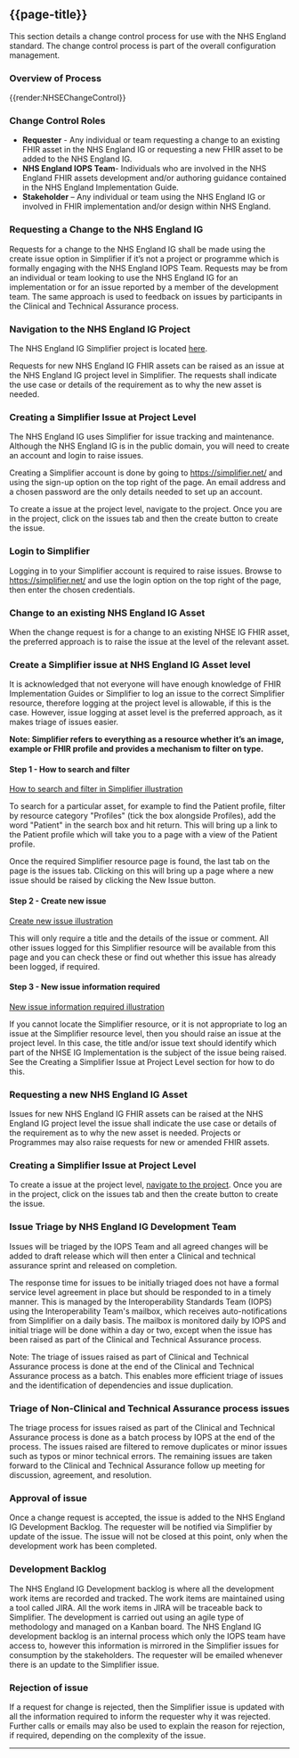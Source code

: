## {{page-title}}

This section details a change control process for use with the NHS England standard. The change control process is part of the overall configuration management.

### Overview of Process 

{{render:NHSEChangeControl}} 


### Change Control Roles

- **Requester** - Any individual or team requesting a change to an existing FHIR asset in the NHS England IG or requesting a new FHIR asset to be added to the NHS England IG.
- **NHS England IOPS Team**- Individuals who are involved in the NHS England FHIR assets development and/or authoring guidance contained in the NHS England Implementation Guide.
- **Stakeholder** – Any individual or team using the NHS England IG or involved in FHIR implementation and/or design within NHS England.

### Requesting a Change to the NHS England IG
Requests for a change to the NHS England IG shall be made using the create issue option in Simplifier if it’s not a project or programme which is formally engaging with the NHS England IOPS Team. Requests may be from an individual or team looking to use the NHS England IG for an implementation or for an issue reported by a member of the development team. The same approach is used to feedback on issues by participants in the Clinical and Technical Assurance process.

### Navigation to the NHS England IG Project
The NHS England IG Simplifier project is located [here]( https://simplifier.net/NHS-England-Implementation-Guide/~guides).

Requests for new NHS England IG FHIR assets can be raised as an issue at the NHS England IG project level in Simplifier. The requests shall indicate the use case or details of the requirement as to why the new asset is needed.

### Creating a Simplifier Issue at Project Level
The NHS England IG uses Simplifier for issue tracking and maintenance.
Although the NHS England IG is in the public domain, you will need to create an account and login to raise issues. 


Creating a Simplifier account is done by going to <a href="https://simplifier.net/NHS-England-Implementation-Guide/~introduction" target="_blank"> https://simplifier.net/</a> and using the sign-up option on the top right of the page. An email address and a chosen password are the only details needed to set up an account. 

To create a issue at the project level, navigate to the project. Once you are in the project, click on the issues tab and then the create button to create the issue.

### Login to Simplifier 
Logging in to your Simplifier account is required to raise issues. Browse to <a href="https://simplifier.net/" target="_blank">https://simplifier.net/</a> and use the login option on the top right of the page, then enter the chosen credentials. 
<a id="navigateproject"></a>

### Change to an existing NHS England IG Asset
When the change request is for a change to an existing NHSE IG FHIR asset, the preferred approach is to raise the issue at the level of the relevant asset.

### Create a Simplifier issue at NHS England IG Asset level

It is acknowledged that not everyone will have enough knowledge of FHIR Implementation Guides or Simplifier to log an issue to the correct Simplifier resource, therefore logging at the project level is allowable, if this is the case. However, issue logging at asset level is the preferred approach, as it makes triage of issues easier.    

**Note: Simplifier refers to everything as a resource whether it’s an image, example or FHIR profile and provides a mechanism to filter on type.**

#### Step 1 - How to search and filter  
<a href="https://drive.google.com/file/d/1B7c9FOgE0-SYvYZ3qzbGxIDnf1Kdsa9T/view?usp=sharing" target="_blank"> How to search and filter in Simplifier illustration</a>   

To search for a particular asset, for example to find the Patient profile, filter by resource category "Profiles" (tick the box alongside Profiles), add the word "Patient" in the search box and hit return. This will bring up a link to the Patient profile which will take you to a page with a view of the Patient profile.

Once the required Simplifier resource page is found, the last tab on the page is the issues tab. Clicking on this will bring up a page where a new issue should be raised by clicking the New Issue button.

#### Step 2 - Create new issue
<a href="https://drive.google.com/file/d/1QkFbCCnUHs48B-GFgfT0OhWpIwvL6z4Q/view?usp=sharing">Create new issue illustration</a>

This will only require a title and the details of the issue or comment. All other issues logged for this Simplifier resource will be available from this page and you can check these or find out whether this issue has already been logged, if required.

#### Step 3 - New issue information required
<a href="https://drive.google.com/file/d/1df2jCXzbX0qS4bh8ndLQEz3jqPC10cKr/view?usp=sharing" target="_blank"> New issue information required illustration</a>

If you cannot locate the Simplifier resource, or it is not appropriate to log an issue at the Simplifier resource level, then you should raise an issue at the project level. In this case, the title and/or issue text should identify which part of the NHSE IG Implementation is the subject of the issue being raised. See the Creating a Simplifier Issue at Project Level section for how to do this.

### Requesting a new NHS England IG Asset
Issues for new NHS England IG FHIR assets can be raised at the NHS England IG project level the issue shall indicate the use case or details of the requirement as to why the new asset is needed. Projects or Programmes may also raise requests for new or amended FHIR assets.

### Creating a Simplifier Issue at Project Level

To create a issue at the project level, [navigate to the project](https://simplifier.net/NHS-England-Implementation-Guide/~introduction "Title"). Once you are in the project, click on the issues tab and then the create button to create the issue.

### Issue Triage by NHS England IG Development Team
Issues will be triaged by the IOPS Team and all agreed changes will be added to draft release which will then enter a Clinical and technical assurance sprint and released on completion.

The response time for issues to be initially triaged does not have a formal service level agreement in place but should be responded to in a timely manner. This is managed by the Interoperability Standards Team (IOPS) using the Interoperability Team's mailbox, which receives auto-notifications from Simplifier on a daily basis. The mailbox is monitored daily by IOPS and initial triage will be done within a day or two, except when the issue has been raised as part of the Clinical and Technical Assurance process.

Note: The triage of issues raised as part of Clinical and Technical Assurance process is done at the end of the Clinical and Technical Assurance process as a batch. This enables more efficient triage of issues and the identification of dependencies and issue duplication.


### Triage of Non-Clinical and Technical Assurance process issues
The triage process for issues raised as part of the Clinical and Technical Assurance process is done as a batch process by IOPS at the end of the process. The issues raised are filtered to remove duplicates or minor issues such as typos or minor technical errors. The remaining issues are taken forward to the Clinical and Technical Assurance follow up meeting for discussion, agreement, and resolution.

### Approval of issue
Once a change request is accepted, the issue is added to the NHS England IG Development Backlog. The requester will be notified via Simplifier by update of the issue. The issue will not be closed at this point, only when the development work has been completed.

### Development Backlog
The NHS England IG Development backlog is where all the development work items are recorded and tracked. The work items are maintained using a tool called JIRA. All the work items in JIRA will be traceable back to Simplifier. The development is carried out using an agile type of methodology and managed on a Kanban board. The NHS England IG development backlog is an internal process which only the IOPS team have access to, however this information is mirrored in the Simplifier issues for consumption by the stakeholders. The requester will be emailed whenever there is an update to the Simplifier issue.

### Rejection of issue

If a request for change is rejected, then the Simplifier issue is updated with all the information required to inform the requester why it  was rejected. Further calls or emails may also be used to explain the reason for rejection, if required, depending on the complexity of the issue. 
 

---

